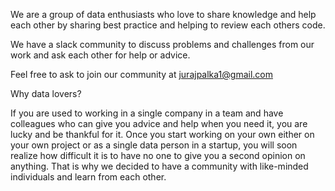 We are a group of data enthusiasts who love to share knowledge and help each other by sharing best practice and helping to review each others code.

We have a slack community to discuss problems and challenges from our work and ask each other for help or advice. 

Feel free to ask to join our community at jurajpalka1@gmail.com

Why data lovers? 

If you are used to working in a single company in a team and have colleagues who can give you advice and help when you need it, you are lucky and be thankful for it. Once you start working on your own either on your own project or as a single data person in a startup, you will soon realize how difficult it is to have no one to give you a second opinion on anything. That is why we decided to have a community with like-minded individuals and learn from each other. 
